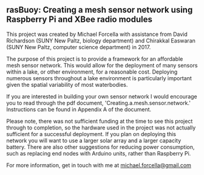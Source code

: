 
<h2>rasBuoy: Creating a mesh sensor network using Raspberry Pi and XBee radio modules</h2>

This project was created by Michael Forcella with assistance from David Richardson (SUNY New Paltz, biology department) and Chirakkal Easwaran (SUNY New Paltz, computer science department) in 2017. 

The purpose of this project is to provide a framework for an affordable mesh sensor network. This would allow for the deployment of many sensors within a lake, or other environment, for a reasonable cost. Deploying numerous sensors throughout a lake environment is particularly important given the spatial variability of most waterbodies. 

If you are interested in building your own sensor network I would encourage you to read through the pdf document, 'Creating.a.mesh.sensor.network.' Instructions can be found in Appendix A of the document. 

Please note, there was not sufficient funding at the time to see this project through to completion, so the hardware used in the project was not actually sufficient for a successful deployment. If you plan on deploying this network you will want to use a larger solar array and a larger capacity battery. There are also other suggestions for reducing power consumption, such as replacing end nodes with Arduino units, rather than Raspberry Pi. 

For more information, get in touch with me at michael.forcella@gmail.com

